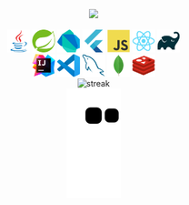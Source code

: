 <p align="center">
  <img src="https://lanyard.cnrad.dev/api/272879983326658570"> <br/><br/>
  <img alt="Java" width="40px" src="https://raw.githubusercontent.com/devicons/devicon/master/icons/java/java-original.svg">
  <img alt="Spring" width="40px" src="https://raw.githubusercontent.com/devicons/devicon/master/icons/spring/spring-original.svg">    
  <img alt="Dart" width="40px" src="https://raw.githubusercontent.com/devicons/devicon/master/icons/dart/dart-original.svg">  
  <img alt="Flutter" width="40px" src="https://raw.githubusercontent.com/devicons/devicon/master/icons/flutter/flutter-original.svg">
  <img alt="JavaScript" width="40px" src="https://raw.githubusercontent.com/devicons/devicon/master/icons/javascript/javascript-original.svg">
  <img alt="React" width="40px" src="https://raw.githubusercontent.com/devicons/devicon/master/icons/react/react-original.svg"> 
  <img alt="Gradle" width="40px" src="https://raw.githubusercontent.com/devicons/devicon/master/icons/gradle/gradle-plain.svg"> <br/>
  <img alt="Intellij" width="40px" src="https://raw.githubusercontent.com/yuhtin/yuhtin/master/icons/intellij.png">
  <img alt="VSCode" width="40px" src="https://raw.githubusercontent.com/devicons/devicon/master/icons/vscode/vscode-original.svg">
  <img alt="MySQL" width="40px" src="https://raw.githubusercontent.com/devicons/devicon/master/icons/mysql/mysql-original.svg">
  <img alt="MongoDB" width="40px" src="https://raw.githubusercontent.com/devicons/devicon/master/icons/mongodb/mongodb-original.svg">
  <img alt="Redis" width="40px" src="https://raw.githubusercontent.com/devicons/devicon/master/icons/redis/redis-original.svg"> <br/>
  <img height"100em" src="https://github-readme-streak-stats.herokuapp.com?user=Yuhtin&theme=gruvbox&hide_border=true&date_format=j%20M%5B%20Y%5D&background=FFFFFF00&dates=54FFDE" alt="streak"><br/>
  <img src="https://github.com/eliaszavan/eliaszavan/blob/output/github-contribution-grid-snake.svg" alt="commit-snake">
</p>  
